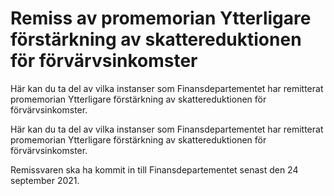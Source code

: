 # Remiss av promemorian Ytterligare förstärkning av skattereduktionen för förvärvsinkomster

Här kan du ta del av vilka instanser som Finansdepartementet har remitterat promemorian Ytterligare förstärkning av skattereduktionen för förvärvsinkomster.

Här kan du ta del av vilka instanser som Finansdepartementet har remitterat promemorian Ytterligare förstärkning av skattereduktionen för förvärvsinkomster.

Remissvaren ska ha kommit in till Finansdepartementet senast den 24
september 2021.
